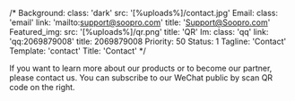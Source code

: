 /*
Background:
  class: 'dark'
  src: '[%uploads%]/contact.jpg'
Email:
  class: 'email'
  link: 'mailto:support@soopro.com'
  title: 'Support@Soopro.com'
Featured_img:
  src: '[%uploads%]/qr.png'
  title: 'QR'
Im:
  class: 'qq'
  link: 'qq:2069879008'
  title: 2069879008
Priority: 50
Status: 1
Tagline: 'Contact'
Template: 'contact'
Title: 'Contact'
*/
<p>  If you want to learn more about our products or to become our partner, please contact us. You can subscribe to our WeChat public by scan QR code on the right.</p>
